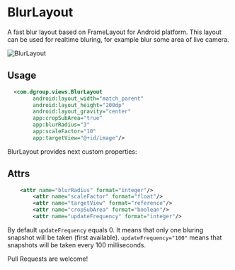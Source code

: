 # BlurLayout
A fast blur layout based on FrameLayout for Android platform.
This layout can be used for realtime bluring, for example blur some area of live camera.

![BlurLayout](https://raw.githubusercontent.com/gabberrr/BlurLayout/master/screen.png)

Usage
-----
```xml
  <com.dgroup.views.BlurLayout
        android:layout_width="match_parent"
        android:layout_height="200dp"
        android:layout_gravity="center"
        app:cropSubArea="true"
        app:blurRadius="3"
        app:scaleFactor="10"
        app:targetView="@+id/image"/>
```

BlurLayout provides next custom properties:

Attrs
-----
```xml
  	<attr name="blurRadius" format="integer"/>
        <attr name="scaleFactor" format="float"/>
        <attr name="targetView" format="reference"/>
        <attr name="cropSubArea" format="boolean"/>
        <attr name="updateFrequency" format="integer"/>
```

By default `updateFrequency` equals 0. It means that only one bluring snapshot will be taken (first available).
`updateFrequency="100"` means that snapshots will be taken every 100 milliseconds.

Pull Requests are welcome!
